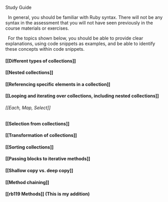 Study Guide

  In general, you should be familiar with Ruby syntax. There will not be any syntax in the assessment that you will not have seen previously in the course materials or exercises.

  For the topics shown below, you should be able to provide clear explanations, using code snippets as examples, and be able to identify these concepts within code snippets.

#### [[Different types of collections]]
#### [[Nested collections]]
#### [[Referencing specific elements in a collection]]
#### [[Looping and iterating over collections, including nested collections]]
###### [[Each, Map, Select]]
#### [[Selection from collections]]
#### [[Transformation of collections]]
#### [[Sorting collections]]
#### [[Passing blocks to iterative methods]]
#### [[Shallow copy vs. deep copy]]
#### [[Method chaining]]
#### [[rb119 Methods]] (This is my addition)

